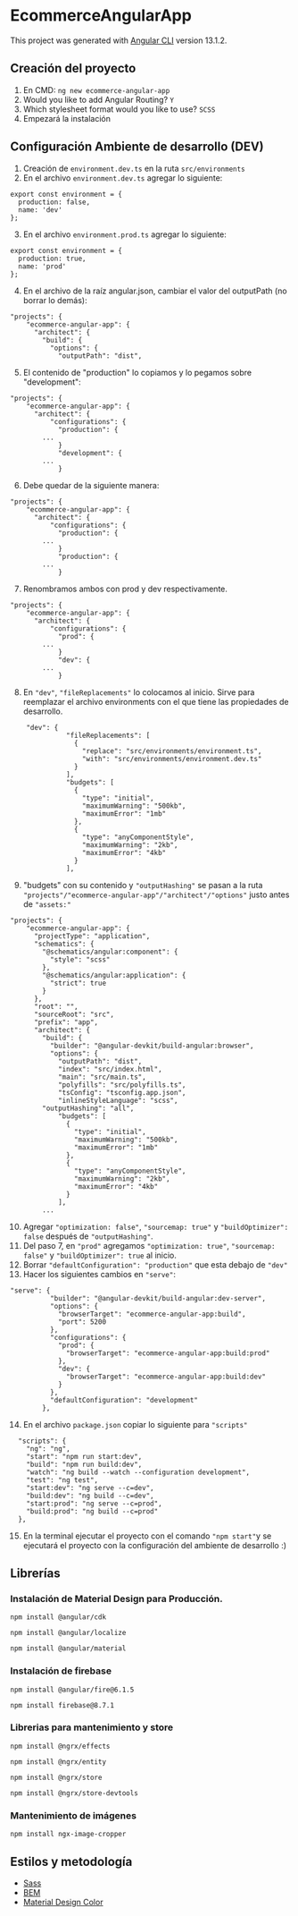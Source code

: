 # EcommerceAngularApp

This project was generated with [Angular CLI](https://github.com/angular/angular-cli) version 13.1.2.

## Creación del proyecto

1. En CMD: `ng new ecommerce-angular-app`
2. Would you like to add Angular Routing? `Y`
3. Which stylesheet format would you like to use? `SCSS`
4. Empezará la instalación

## Configuración Ambiente de desarrollo (DEV)

1. Creación de `environment.dev.ts` en la ruta `src/environments`
2. En el archivo `environment.dev.ts` agregar lo siguiente:
```
export const environment = {
  production: false,
  name: 'dev'
};
```
 
3. En el archivo `environment.prod.ts` agregar lo siguiente: 
```
export const environment = {
  production: true,
  name: 'prod'
};
```
4. En el archivo de la raíz angular.json, cambiar el valor del outputPath (no borrar lo demás):
```
"projects": {
    "ecommerce-angular-app": {
      "architect": {
        "build": {
          "options": {
            "outputPath": "dist",
```
5. El contenido de "production" lo copiamos y lo pegamos sobre "development":
```
"projects": {
    "ecommerce-angular-app": {
      "architect": {
          "configurations": {
            "production": {
		...
            }
            "development": {
		...
            }
```
6. Debe quedar de la siguiente manera:
```
"projects": {
    "ecommerce-angular-app": {
      "architect": {
          "configurations": {
            "production": {
		...
            }
            "production": {
		...
            }
```
7. Renombramos ambos con prod y dev respectivamente.
```
"projects": {
    "ecommerce-angular-app": {
      "architect": {
          "configurations": {
            "prod": {
		...
            }
            "dev": {
		...
            }
```
8. En `"dev"`, `"fileReplacements"` lo colocamos al inicio. Sirve para reemplazar el archivo environments con el que tiene las propiedades de desarrollo.
```
	"dev": {
              "fileReplacements": [
                {
                  "replace": "src/environments/environment.ts",
                  "with": "src/environments/environment.dev.ts"
                }
              ],
              "budgets": [
                {
                  "type": "initial",
                  "maximumWarning": "500kb",
                  "maximumError": "1mb"
                },
                {
                  "type": "anyComponentStyle",
                  "maximumWarning": "2kb",
                  "maximumError": "4kb"
                }
              ],
```
9. "budgets" con su contenido y `"outputHashing"` se pasan a la ruta `"projects"/"ecommerce-angular-app"/"architect"/"options"` justo antes de `"assets:"`
```
"projects": {
    "ecommerce-angular-app": {
      "projectType": "application",
      "schematics": {
        "@schematics/angular:component": {
          "style": "scss"
        },
        "@schematics/angular:application": {
          "strict": true
        }
      },
      "root": "",
      "sourceRoot": "src",
      "prefix": "app",
      "architect": {
        "build": {
          "builder": "@angular-devkit/build-angular:browser",
          "options": {
            "outputPath": "dist",
            "index": "src/index.html",
            "main": "src/main.ts",
            "polyfills": "src/polyfills.ts",
            "tsConfig": "tsconfig.app.json",
            "inlineStyleLanguage": "scss",
	    "outputHashing": "all",
            "budgets": [
              {
                "type": "initial",
                "maximumWarning": "500kb",
                "maximumError": "1mb"
              },
              {
                "type": "anyComponentStyle",
                "maximumWarning": "2kb",
                "maximumError": "4kb"
              }
            ],
	    ...
```
10. Agregar `"optimization: false"`, `"sourcemap: true"` y `"buildOptimizer": false` después de `"outputHashing"`.
11. Del paso 7, en `"prod"` agregamos `"optimization: true"`, `"sourcemap: false"` y `"buildOptimizer": true` al inicio.
12. Borrar `"defaultConfiguration": "production"` que esta debajo de `"dev"`
13. Hacer los siguientes cambios en `"serve"`:
```
"serve": {
          "builder": "@angular-devkit/build-angular:dev-server",
          "options": {
            "browserTarget": "ecommerce-angular-app:build",
            "port": 5200
          },
          "configurations": {
            "prod": {
              "browserTarget": "ecommerce-angular-app:build:prod"
            },
            "dev": {
              "browserTarget": "ecommerce-angular-app:build:dev"
            }
          },
          "defaultConfiguration": "development"
        },
```
14. En el archivo `package.json` copiar lo siguiente para `"scripts"`
```
  "scripts": {
    "ng": "ng",
    "start": "npm run start:dev",
    "build": "npm run build:dev",
    "watch": "ng build --watch --configuration development",
    "test": "ng test",
    "start:dev": "ng serve --c=dev",
    "build:dev": "ng build --c=dev",
    "start:prod": "ng serve --c=prod",
    "build:prod": "ng build --c=prod"
  },
```
15. En la terminal ejecutar el proyecto con el comando `"npm start"`y se ejecutará el proyecto con la configuración del ambiente de desarrollo :)

## Librerías

### Instalación de Material Design para Producción.
```
npm install @angular/cdk
```
```
npm install @angular/localize
```
```
npm install @angular/material
```

### Instalación de firebase
```
npm install @angular/fire@6.1.5
```
```
npm install firebase@8.7.1
```

### Librerias para mantenimiento y store
```
npm install @ngrx/effects
```
```
npm install @ngrx/entity
```
```
npm install @ngrx/store
```
```
npm install @ngrx/store-devtools
```

### Mantenimiento de imágenes
```
npm install ngx-image-cropper
```

## Estilos y metodología
* [Sass](https://sass-lang.com/)
* [BEM](https://en.bem.info/)
* [Material Design Color](https://material.io/design/color/the-color-system.html)

